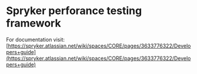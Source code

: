 # Spryker perforance testing framework

For documentation visit: [https://spryker.atlassian.net/wiki/spaces/CORE/pages/3633776322/Developers+guide](https://spryker.atlassian.net/wiki/spaces/CORE/pages/3633776322/Developers+guide)